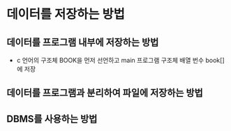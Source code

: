 # 데이터를 저장하는 방법

## 데이터를 프로그램 내부에 저장하는 방법
- c 언어의 구조체 BOOK을 먼저 선언하고 main 프로그램 구조체 배열 번수 book[]에 저장

## 데이터를 프로그램과 분리하여 파일에 저장하는 방법

## DBMS를 사용하는 방법
